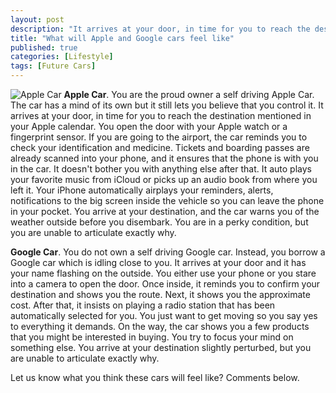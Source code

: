 ```yaml
---
layout: post
description: "It arrives at your door, in time for you to reach the destination mentioned in your Apple calendar. You open the door with your Apple watch or ..."
title: "What will Apple and Google cars feel like"
published: true
categories: [Lifestyle]
tags: [Future Cars]
---
```


![Apple Car](http://learnbonds.com/wp-content/uploads/apple-car.png)
**Apple Car**. You are the proud owner a self driving Apple Car. The car has a mind of its own but it still lets you believe that you control it. It arrives at your door, in time for you to reach the destination mentioned in your Apple calendar. You open the door with your Apple watch or a fingerprint sensor. If you are going to the airport, the car reminds you to check your identification and medicine. Tickets and boarding passes are already scanned into your phone, and it ensures that the phone is with you in the car. It doesn't bother you with anything else after that. It auto plays your favorite music from iCloud or picks up an audio book from where you left it. Your iPhone automatically airplays your reminders, alerts, notifications to the big screen inside the vehicle so you can leave the phone in your pocket. You arrive at your destination, and the car warns you of the weather outside before you disembark. You are in a perky condition, but you are unable to articulate exactly why.

**Google Car**. You do not own a self driving Google car. Instead, you borrow a Google car which is idling close to you. It arrives at your door and it has your name flashing on the outside. You either use your phone or you stare into a camera to open the door. Once inside, it reminds you to confirm your destination and shows you the route. Next, it shows you the approximate cost. After that, it insists on playing a radio station that has been automatically selected for you. You just want to get moving so you say yes to everything it demands. On the way, the car shows you a few products that you might be interested in buying. You try to focus your mind on something else. You arrive at your destination slightly perturbed, but you are unable to articulate exactly why.

Let us know what you think these cars will feel like? Comments below.
